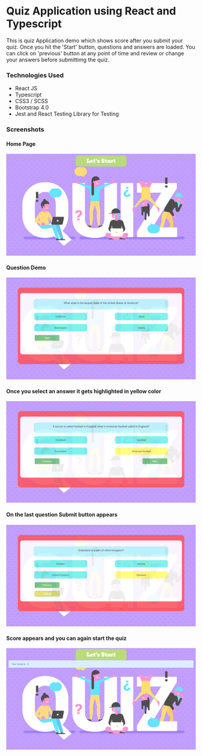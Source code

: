 # Quiz Application using React and Typescript
This is quiz Application demo which shows score after you submit your quiz. Once you hit the 'Start' button, questions and answers are loaded. You can click on 'previous' button at any point of time and review or change your answers before submittimg the quiz. 

### Technologies Used
* React JS
* Typescript
* CSS3 / SCSS
* Bootstrap 4.0
* Jest and React Testing Library for Testing

 ### Screenshots

 #### Home Page

 ![Alt text](https://github.com/supriti23/quiz/blob/main/screenshots/Screenshot%20Home%20Page.jpg "Home Page")

#### Question Demo

 ![Alt text](https://github.com/supriti23/quiz/blob/main/screenshots/question.png "Question Demo")

#### Once you select an answer it gets highlighted in yellow color

 ![Alt text](https://github.com/supriti23/quiz/blob/main/screenshots/selected%20answer.jpg "Selected Answer")

#### On the last question Submit button appears

 ![Alt text](https://github.com/supriti23/quiz/blob/main/screenshots/submit.jpg "On the last question Submit button appears")


#### Score appears and you can again start the quiz

 ![Alt text](https://github.com/supriti23/quiz/blob/main/screenshots/score.jpg "Score appears and you can again start the quiz")

  

 
